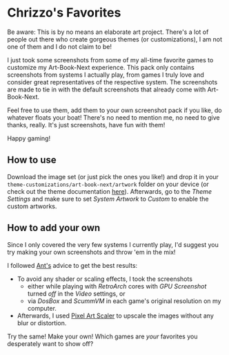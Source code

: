# Chrizzo's Favorites

Be aware: This is by no means an elaborate art project. There's a lot of people out there who create gorgeous themes (or customizations), I am not one of them and I do not claim to be!

I just took some screenshots from some of my all-time favorite games to customize my Art-Book-Next experience. This pack only contains screenshots from systems I actually play, from games I truly love and consider great representatives of the respective system. The screenshots are made to tie in with the default screenshots that already come with Art-Book-Next.

Feel free to use them, add them to your own screenshot pack if you like, do whatever floats your boat! There's no need to mention me, no need to give thanks, really. It's just screenshots, have fun with them!

Happy gaming!

## How to use

Download the image set (or just pick the ones you like!) and drop it in your `theme-customizations/art-book-next/artwork` folder on your device (or check out the theme documentation [here](https://github.com/anthonycaccese/art-book-next-es)). Afterwards, go to the *Theme Settings* and make sure to set *System Artwork* to *Custom* to enable the custom artworks.

## How to add your own

Since I only covered the very few systems I currently play, I'd suggest you try making your own screenshots and throw 'em in the mix!

I followed [Ant's](https://github.com/anthonycaccese) advice to get the best results:

- To avoid any shader or scaling effects, I took the screenshots
    - either while playing with *RetroArch* cores with *GPU Screenshot* turned *off* in the *Video* settings, or
    - via *DosBox* and *ScummVM* in each game's original resolution on my computer.
- Afterwards, I used [Pixel Art Scaler](https://lospec.com/pixel-art-scaler/) to upscale the images without any blur or distortion.

Try the same! Make your own! Which games are *your* favorites you desperately want to show off?
